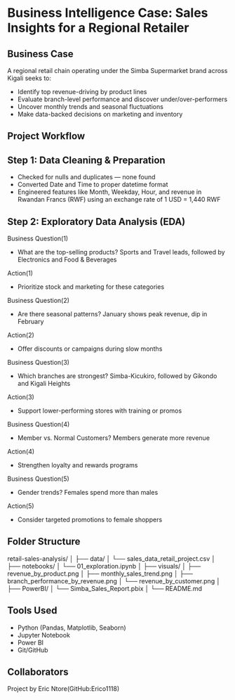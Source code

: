 #  Business Intelligence Case: Sales Insights for a Regional Retailer

## Business Case

A regional retail chain operating under the Simba Supermarket brand across Kigali seeks to:

- Identify top revenue-driving by product lines
- Evaluate branch-level performance and discover under/over-performers
- Uncover monthly trends and seasonal fluctuations  
- Make data-backed decisions on marketing and inventory  

## Project Workflow

## Step 1: Data Cleaning & Preparation

- Checked for nulls and duplicates — none found
- Converted Date and Time to proper datetime format
- Engineered features like Month, Weekday, Hour, and revenue in Rwandan Francs (RWF)
  using an exchange rate of 1 USD = 1,440 RWF
  


## Step 2: Exploratory Data Analysis (EDA)

Business Question(1)
- What are the top-selling products?
  Sports and Travel leads, followed by Electronics and Food & Beverages

Action(1)
- Prioritize stock and marketing for these categories

Business Question(2)
- Are there seasonal patterns?
  January shows peak revenue, dip in February

Action(2)
- Offer discounts or campaigns during slow months


Business Question(3)
- Which branches are strongest?
  Simba-Kicukiro, followed by Gikondo and Kigali Heights

Action(3)
- Support lower-performing stores with training or promos

Business Question(4)
- Member vs. Normal Customers?
  Members generate more revenue

Action(4)
- Strengthen loyalty and rewards programs

Business Question(5)
- Gender trends?
  Females spend more than males
  
Action(5) 
- Consider targeted promotions to female shoppers

## Folder Structure

retail-sales-analysis/
│
├── data/
│   └── sales_data_retail_project.csv
│
├── notebooks/
│   └── 01_exploration.ipynb
│
├── visuals/
│   ├── revenue_by_product.png
│   ├── monthly_sales_trend.png
│   ├── branch_performance_by_revenue.png
│   └── revenue_by_customer.png
│
├── PowerBI/
│   └── Simba_Sales_Report.pbix
│
└── README.md

## Tools Used
- Python (Pandas, Matplotlib, Seaborn)
- Jupyter Notebook
- Power BI
- Git/GitHub

## Collaborators
Project by Eric Ntore(GitHub:Erico1118)





